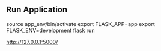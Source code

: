 ## Run Application

source app_env/bin/activate
export FLASK_APP=app
export FLASK_ENV=development
flask run


http://127.0.0.1:5000/